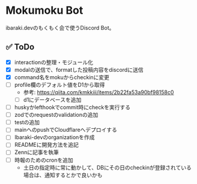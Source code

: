 # Mokumoku Bot

ibaraki.devのもくもく会で使うDiscord Bot。

## ✅ ToDo
- [x] interactionの整理・モジュール化
- [x] modalの送信で、formatした投稿内容をdiscordに送信
- [x] command名をmokuからcheckinに変更
- [ ] profile欄のデフォルト値をD1から取得
  - 参考: https://qiita.com/kmkkiii/items/2b22fa53a90bf98158c0
  - [ ] d1にデータベースを追加
- [ ] huskyかlefthookでcommit時にcheckを実行する
- [ ] zodでのrequestのvalidationの追加
- [ ] testの追加
- [ ] mainへのpushでCloudflareへデプロイする
- [ ] Ibaraki-devのorganizationを作成
- [ ] READMEに開発方法を追記
- [ ] Zennに記事を執筆
- [ ] 時報のためのcronを追加
  - 土日の指定時に常に動かして、DBにその日のcheckinが登録されている場合は、通知するとかで良いかも
